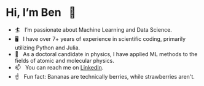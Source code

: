 # Hi, I’m Ben &nbsp; :wave:
- 🏄 &nbsp; I’m passionate about Machine Learning and Data Science.
- 🖥️ &nbsp; I have over 7+ years of experience in scientific coding, primarily utilizing Python and Julia.
- 📖 &nbsp; As a doctoral candidate in physics, I have applied ML methods to the fields of atomic and molecular physics.
- 📫 &nbsp; You can reach me on [LinkedIn](https://www.linkedin.com/in/ben-rabe).
- ☝️ &nbsp; Fun fact: Bananas are technically berries, while strawberries aren't.

<!---
benrabe93/benrabe93 is a ✨ special ✨ repository because its `README.md` (this file) appears on your GitHub profile.
You can click the Preview link to take a look at your changes.
--->
